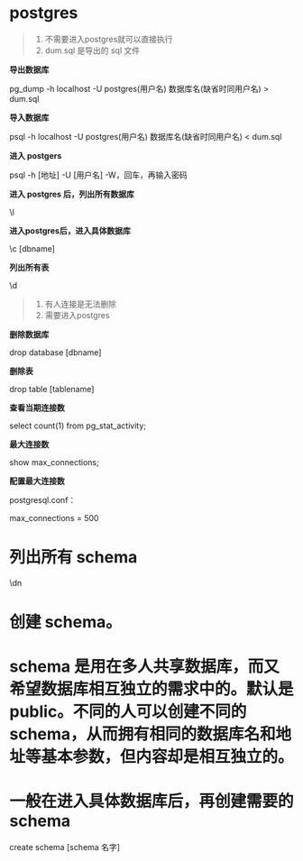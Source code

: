 # postgres

> 1. 不需要进入postgres就可以直接执行
> 2. dum.sql 是导出的 sql 文件

**导出数据库**

pg_dump -h localhost -U postgres(用户名) 数据库名(缺省时同用户名) > dum.sql



**导入数据库**

psql -h localhost -U postgres(用户名)  数据库名(缺省时同用户名) < dum.sql



**进入 postgers**

psql -h [地址] -U [用户名] -W，回车，再输入密码



**进入 postgres 后，列出所有数据库**

\l



**进入postgres后，进入具体数据库**

\c [dbname]



**列出所有表**

\d



> 1. 有人连接是无法删除
> 2. 需要进入postgres

**删除数据库**

drop database [dbname]



**删除表**

drop table [tablename]



**查看当期连接数**

select count(1) from pg_stat_activity;



**最大连接数**

show max_connections;



**配置最大连接数**

postgresql.conf：

max_connections = 500


# 列出所有 schema
\dn

# 创建 schema。
# schema 是用在多人共享数据库，而又希望数据库相互独立的需求中的。默认是 public。不同的人可以创建不同的 schema，从而拥有相同的数据库名和地址等基本参数，但内容却是相互独立的。
# 一般在进入具体数据库后，再创建需要的 schema
create schema [schema 名字]